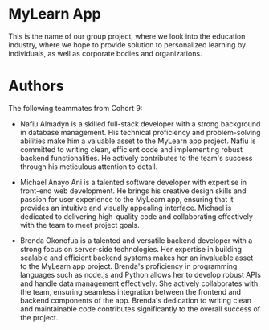 # MyLearn App
This is the name of our group project, where we look into the education industry, where we hope to provide solution to personalized learning by individuals, as well as corporate bodies and organizations.

# Authors
The following teammates from Cohort 9:

- Nafiu Almadyn is a skilled full-stack developer with a strong background in database management. His technical proficiency and problem-solving abilities make him a valuable asset to the MyLearn app project. Nafiu is committed to writing clean, efficient code and implementing robust backend functionalities. He actively contributes to the team's success through his meticulous attention to detail.

- Michael Anayo Ani is a talented software developer with expertise in front-end web development. He brings his creative design skills and passion for user experience to the MyLearn app, ensuring that it provides an intuitive and visually appealing interface. Michael is dedicated to delivering high-quality code and collaborating effectively with the team to meet project goals.

- Brenda Okonofua is a talented and versatile backend developer with a strong focus on server-side technologies. Her expertise in building scalable and efficient backend systems makes her an invaluable asset to the MyLearn app project. Brenda's proficiency in programming languages such as node.js and Python allows her to develop robust APIs and handle data management effectively. She actively collaborates with the team, ensuring seamless integration between the frontend and backend components of the app. Brenda's dedication to writing clean and maintainable code contributes significantly to the overall success of the project.
